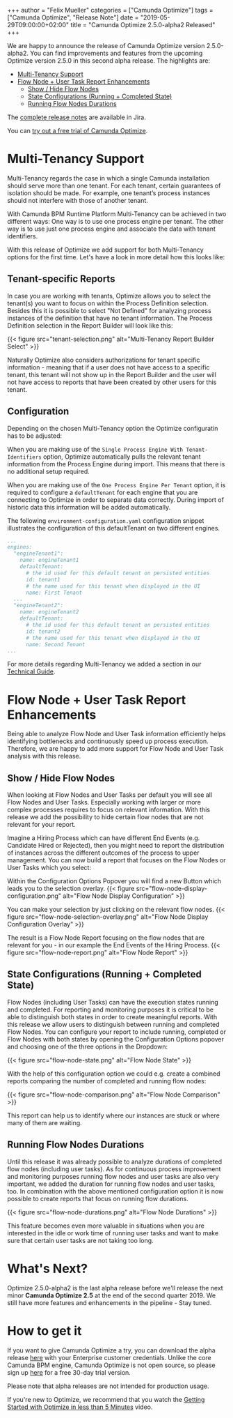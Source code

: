 +++
author = "Felix Mueller"
categories = ["Camunda Optimize"]
tags = ["Camunda Optimize", "Release Note"]
date = "2019-05-29T09:00:00+02:00"
title = "Camunda Optimize 2.5.0-alpha2 Released"
+++

We are happy to announce the release of Camunda Optimize version 2.5.0-alpha2.
You can find improvements and features from the upcoming Optimize version 2.5.0 in this second alpha release. The highlights are:

- [Multi-Tenancy Support](/post/2019/05/camunda-optimize-25-alpha2-released/#multi-tenancy-support)
- [Flow Node + User Task Report Enhancements](/post/2019/05/camunda-optimize-25-alpha2-released/#flow-node-user-task-report-enhancements)
  - [Show / Hide Flow Nodes](/post/2019/05/camunda-optimize-25-alpha2-released/#show-hide-flow-nodes)
  - [State Configurations (Running + Completed State)](/post/2019/05/camunda-optimize-25-alpha2-released/#state-configurations-running-completed-state)
  - [Running Flow Nodes Durations](/post/2019/05/camunda-optimize-25-alpha2-released/#running-flow-nodes-durations)

The [complete release notes](https://app.camunda.com/jira/secure/ReleaseNote.jspa?projectId=10730&version=15407) are available in Jira.

<!--more-->

You can [try out a free trial of Camunda Optimize](#how-to-get-it).

# Multi-Tenancy Support

Multi-Tenancy regards the case in which a single Camunda installation should serve more than one tenant. For each tenant, certain guarantees of isolation should be made. For example, one tenant’s process instances should not interfere with those of another tenant.

With Camunda BPM Runtime Platform Multi-Tenancy can be achieved in two different ways:
One way is to use one process engine per tenant. The other way is to use just one process engine and associate the data with tenant identifiers.

With this release of Optimize we add support for both Multi-Tenancy options for the first time. Let's have a look in more detail how this looks like:

## Tenant-specific Reports

In case you are working with tenants, Optimize allows you to select the tenant(s) you want to focus on within the Process Definition selection. Besides this it is possible to select "Not Defined" for analyzing process instances of the definition that have no tenant information. The Process Definition selection in the Report Builder will look like this:

{{< figure src="tenant-selection.png" alt="Multi-Tenancy Report Builder Select" >}}

Naturally Optimize also considers authorizations for tenant specific information - meaning that if a user does not have access to a specific tenant, this tenant will not show up in the Report Builder and the user will not have access to reports that have been created by other users for this tenant.

## Configuration

Depending on the chosen Multi-Tenancy option the Optimize configuratin has to be adjusted:

When you are making use of the `Single Process Engine With Tenant-Identifiers` option, Optimize automatically pulls the relevant tenant information from the Process Engine during import. This means that there is no additional setup required.


When you are making use of the `One Process Engine Per Tenant` option, it is required to configure a `defaultTenant` for each engine that you are connecting to Optimize in order to separate data correctly. During import of historic data this information will be added automatically.

The following `environment-configuration.yaml` configuration snippet illustrates the configuration of this defaultTenant on two different engines.

```yaml
...
engines:
  "engineTenant1":
    name: engineTenant1
    defaultTenant:
      # the id used for this default tenant on persisted entities
      id: tenant1
      # the name used for this tenant when displayed in the UI
      name: First Tenant
  ...
  "engineTenant2":
    name: engineTenant2
    defaultTenant:
      # the id used for this default tenant on persisted entities
      id: tenant2
      # the name used for this tenant when displayed in the UI
      name: Second Tenant
...
```

For more details regarding Multi-Tenancy we added a section in our [Technical Guide](https://docs.camunda.org/optimize/technical-guide/setup/multi-tenancy/).

# Flow Node + User Task Report Enhancements

Being able to analyze Flow Node and User Task information efficiently helps identifying bottlenecks and continuously speed up process execution.
Therefore, we are happy to add more support for Flow Node and User Task analysis with this release.

## Show / Hide Flow Nodes

When looking at Flow Nodes and User Tasks per default you will see all Flow Nodes and User Tasks. Especially working with larger or more complex processes requires to focus on relevant information. With this release we add the possibility to hide certain flow nodes that are not relevant for your report.

Imagine a Hiring Process which can have different End Events (e.g. Candidate Hired or Rejected), then you might need to report the distribution of instances across the different outcomes of the process to upper management. You can now build a report that focuses on the Flow Nodes or User Tasks which you select:

Within the Configuration Options Popover you will find a new Button which leads you to the selection overlay.
{{< figure src="flow-node-display-configuration.png" alt="Flow Node Display Configuration" >}}

You can make your selection by just clicking on the relevant flow nodes.
{{< figure src="flow-node-selection-overlay.png" alt="Flow Node Display Configuration Overlay" >}}

The result is a Flow Node Report focusing on the flow nodes that are relevant for you - in our example the End Events of the Hiring Process.
{{< figure src="flow-node-report.png" alt="Flow Node Report" >}}

## State Configurations (Running + Completed State)

Flow Nodes (including User Tasks) can have the execution states running and completed. For reporting and monitoring purposes it is critical to be able to distinguish both states in order to create meaningful reports.
With this release we allow users to distinguish between running and completed Flow Nodes.
You can configure your report to include running, completed or Flow Nodes with both states by opening the Configuration Options popover and choosing one of the three options in the Dropdown:

{{< figure src="flow-node-state.png" alt="Flow Node State" >}}

With the help of this configuration option we could e.g. create a combined reports comparing the number of completed and running flow nodes:

{{< figure src="flow-node-comparison.png" alt="Flow Node Comparison" >}}

This report can help us to identify where our instances are stuck or where many of them are waiting.

## Running Flow Nodes Durations

Until this release it was already possible to analyze durations of completed flow nodes (including user tasks). As for continuous process improvement and monitoring purposes running flow nodes and user tasks are also very important, we added the duration for running flow nodes and user tasks, too. In combination with the above mentioned configuration option it is now possible to create reports that focus on running flow durations.

{{< figure src="flow-node-durations.png" alt="Flow Node Durations" >}}

This feature becomes even more valuable in situations when you are interested in the idle or work time of running user tasks and want to make sure that certain user tasks are not taking too long.

# What's Next?

Optimize 2.5.0-alpha2 is the last alpha release before we'll release the next minor **Camunda Optimize 2.5** at the end of the second quarter 2019. We still have more features and enhancements in the pipeline - Stay tuned.

# How to get it

If you want to give Camunda Optimize a try, you can download the alpha release [here](https://docs.camunda.org/enterprise/download/#camunda-optimize) with your Enterprise customer credentials. Unlike the core Camunda BPM engine, Camunda Optimize is not open source, so please sign up [here](https://camunda.com/download/enterprise/) for a free 30-day trial version.

Please note that alpha releases are not intended for production usage.

If you're new to Optimize, we recommend that you watch the [Getting Started with Optimize in less than 5 Minutes](https://camunda.com/learn/videos/getting-started-optimize/) video.
